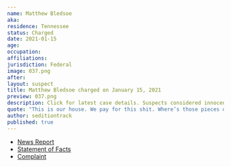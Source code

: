 ```yaml
---
name: Matthew Bledsoe
aka:
residence: Tennessee
status: Charged
date: 2021-01-15
age:
occupation:
affiliations:
jurisdiction: Federal
image: 037.png
after:
layout: suspect
title: Matthew Bledsoe charged on January 15, 2021
preview: 037.png
description: Click for latest case details. Suspects considered innocent until proven guilty.
quote: "This is our house. We pay for this shit. Where’s those pieces of shit at?"
author: seditiontrack
published: true
---
```


- [News Report](https://www.wkrn.com/news/local-news/2nd-tennessee-resident-arrested-for-alleged-involvement-in-capitol-riots/)
- [Statement of Facts](https://www.justice.gov/opa/page/file/1355126/download)
- [Complaint](https://www.justice.gov/opa/page/file/1355121/download)